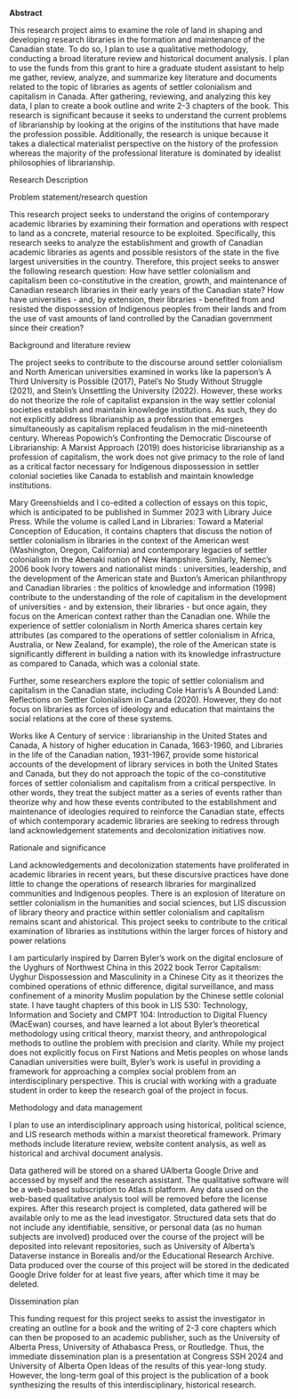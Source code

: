 **Abstract**

This research project aims to examine the role of land in shaping and developing research libraries in the formation and maintenance of the Canadian state. To do so, I plan to use a qualitative methodology, conducting a broad literature review and historical document analysis. I plan to use the funds from this grant to hire a graduate student assistant to help me gather, review, analyze, and summarize key literature and documents related to the topic of libraries as agents of settler colonialism and capitalism in Canada. After gathering, reviewing, and analyzing this key data, I plan to create a book outline and write 2-3 chapters of the book. This research is significant because it seeks to understand the current problems of librarianship by looking at the origins of the institutions that have made the profession possible. Additionally, the research is unique because it takes a dialectical materialist perspective on the history of the profession whereas the majority of the professional literature is dominated by idealist philosophies of librarianship. 


Research Description


Problem statement/research question

This research project seeks to understand the origins of contemporary academic libraries by examining their formation and operations with respect to land as a concrete, material resource to be exploited. Specifically, this research seeks to analyze the establishment and growth of Canadian academic libraries as agents and possible resistors of the state in the five largest universities in the country. Therefore, this project seeks to answer the following research question: How have settler colonialism and capitalism been co-constitutive in the creation, growth, and maintenance of Canadian research libraries in their early years of the Canadian state? How have universities - and, by extension, their libraries - benefited from and resisted the dispossession of Indigenous peoples from their lands and from the use of vast amounts of land controlled by the Canadian government since their creation?

Background and literature review

The project seeks to contribute to the discourse around settler colonialism and North American universities examined in works like la paperson’s A Third University is Possible (2017), Patel’s No Study Without Struggle (2021), and Stein’s Unsettling the University (2022). However, these works do not theorize the role of capitalist expansion in the way settler colonial societies establish and maintain knowledge institutions. As such, they do not explicitly address librarianship as a profession that emerges simultaneously as capitalism replaced feudalism in the mid-nineteenth century. Whereas Popowich’s Confronting the Democratic Discourse of Librarianship: A Marxist Approach (2019) does historicise librarianship as a profession of capitalism, the work does not give primacy to the role of land as a critical factor necessary for Indigenous dispossession in settler colonial societies like Canada to establish and maintain knowledge institutions. 

Mary Greenshields and I co-edited a collection of essays on  this topic, which is anticipated to be published in Summer 2023 with Library Juice Press. While the volume is called Land in Libraries: Toward a Material Conception of Education, it contains chapters that discuss the notion of settler colonialism in libraries in the context of the American west (Washington, Oregon, California) and contemporary legacies of settler colonialism in the Abenaki nation of New Hampshire. Similarly, Nemec’s 2006 book Ivory towers and nationalist minds : universities, leadership, and the development of the American state and Buxton’s American philanthropy and Canadian libraries : the politics of knowledge and information (1998) contribute to the understanding of the role of capitalism in the development of universities - and by extension, their libraries - but once again, they focus on the American context rather than the Canadian one. While the experience of settler colonialism in North America shares certain key attributes (as compared to the operations of settler colonialism in Africa, Australia, or New Zealand, for example), the role of the American state is significantly different in building a nation with its knowledge infrastructure as compared to Canada, which was a colonial state. 

Further, some researchers explore the topic of settler colonialism and capitalism in the Canadian state, including Cole Harris’s A Bounded Land: Reflections on Settler Colonialism in Canada (2020).
However, they do not focus on libraries as forces of ideology and education that maintains the social relations at the core of these systems.

Works like A Century of service : librarianship in the United States and Canada, A history of higher education in Canada, 1663-1960,  and Libraries in the life of the Canadian nation, 1931-1967, provide some historical accounts of the development of library services in both the United States and Canada, but they do not approach the topic of the co-constitutive forces of settler colonialism and capitalism from a critical perspective. In other words, they treat the subject matter as a series of events rather than theorize why and how these events contributed to the establishment and maintenance of ideologies required to reinforce the Canadian state, effects of which contemporary academic libraries are seeking to redress through land acknowledgement statements and decolonization initiatives now.

Rationale and significance

Land acknowledgements and decolonization statements have proliferated in academic libraries in recent years, but these discursive practices have done little to change the operations of research libraries for marginalized communities and Indigenous peoples. There is an explosion of literature on settler colonialism in the humanities and social sciences, but LIS discussion of library theory and practice within settler colonialism and capitalism remains scant and ahistorical. This project seeks to contribute to the critical examination of libraries as institutions within the larger forces of history and power relations

I am particularly inspired by Darren Byler’s work on the digital enclosure of the Uyghurs of Northwest China in this 2022 book Terror Capitalism: Uyghur Dispossession and Masculinity in a Chinese City as it theorizes the combined operations of ethnic difference, digital surveillance, and mass confinement of a minority Muslim population by the Chinese settle colonial state. I have taught chapters of this book in LIS 530: Technology, Information and Society and CMPT 104: Introduction to Digital Fluency (MacEwan) courses, and have learned a lot about Byler’s theoretical methodology using critical theory, marxist theory, and anthropological methods to outline the problem with precision and clarity. While my project does not explicitly focus on First Nations and Metis peoples on whose lands Canadian universities were built, Byler’s work is useful in providing a framework for approaching a complex social problem from an interdisciplinary perspective. This is crucial with working with a graduate student in order to keep the research goal of the project in focus.

Methodology and data management

I plan to use an interdisciplinary approach using historical, political science, and LIS research methods within a marxist theoretical framework. Primary methods include literature review, website content analysis, as well as historical and archival document analysis. 

Data gathered will be stored on a shared UAlberta Google Drive and accessed by myself and the research assistant. The qualitative software will be a web-based subscription to Atlas.ti platform. Any data used on the web-based qualitative analysis tool will be removed before the license expires. After this research project is completed, data gathered will be available only to me as the lead investigator. Structured data sets that do not include any identifiable, sensitive, or personal data (as no human subjects are involved) produced over the course of the project will be deposited into relevant repositories, such as University of Alberta’s Dataverse instance in Borealis and/or the Educational Research Archive. Data produced over the course of this project will be stored in the dedicated Google Drive folder for at least five years, after which time it may be deleted.

Dissemination plan

This funding request for this project seeks to assist the investigator in creating an outline for a book and the writing of 2-3 core chapters which can then be proposed to an academic publisher, such as the University of Alberta Press, University of Athabasca Press, or Routledge. Thus, the immediate dissemination plan is a presentation at Congress SSH 2024 and University of Alberta Open Ideas of the results of this year-long study. However, the long-term goal of this project is the publication of a book synthesizing the results of this interdisciplinary, historical research. 
